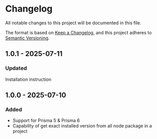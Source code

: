 # Changelog

All notable changes to this project will be documented in this file.

The format is based on [Keep a Changelog](https://keepachangelog.com/en/1.1.0/),
and this project adheres to [Semantic Versioning](https://semver.org/spec/v2.0.0.html).

## 1.0.1 - 2025-07-11

### Updated

Installation instruction

## 1.0.0 - 2025-07-10

### Added

- Support for Prisma 5 & Prisma 6
- Capability of get exact installed version from all node package in a project
